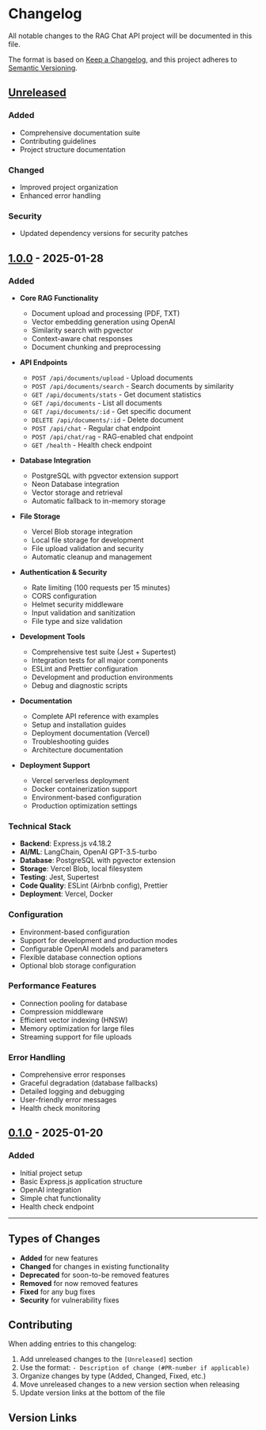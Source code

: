 # Changelog

All notable changes to the RAG Chat API project will be documented in this file.

The format is based on [Keep a Changelog](https://keepachangelog.com/en/1.0.0/),
and this project adheres to [Semantic Versioning](https://semver.org/spec/v2.0.0.html).

## [Unreleased]

### Added

- Comprehensive documentation suite
- Contributing guidelines
- Project structure documentation

### Changed

- Improved project organization
- Enhanced error handling

### Security

- Updated dependency versions for security patches

## [1.0.0] - 2025-01-28

### Added

- **Core RAG Functionality**

  - Document upload and processing (PDF, TXT)
  - Vector embedding generation using OpenAI
  - Similarity search with pgvector
  - Context-aware chat responses
  - Document chunking and preprocessing

- **API Endpoints**

  - `POST /api/documents/upload` - Upload documents
  - `POST /api/documents/search` - Search documents by similarity
  - `GET /api/documents/stats` - Get document statistics
  - `GET /api/documents` - List all documents
  - `GET /api/documents/:id` - Get specific document
  - `DELETE /api/documents/:id` - Delete document
  - `POST /api/chat` - Regular chat endpoint
  - `POST /api/chat/rag` - RAG-enabled chat endpoint
  - `GET /health` - Health check endpoint

- **Database Integration**

  - PostgreSQL with pgvector extension support
  - Neon Database integration
  - Vector storage and retrieval
  - Automatic fallback to in-memory storage

- **File Storage**

  - Vercel Blob storage integration
  - Local file storage for development
  - File upload validation and security
  - Automatic cleanup and management

- **Authentication & Security**

  - Rate limiting (100 requests per 15 minutes)
  - CORS configuration
  - Helmet security middleware
  - Input validation and sanitization
  - File type and size validation

- **Development Tools**

  - Comprehensive test suite (Jest + Supertest)
  - Integration tests for all major components
  - ESLint and Prettier configuration
  - Development and production environments
  - Debug and diagnostic scripts

- **Documentation**

  - Complete API reference with examples
  - Setup and installation guides
  - Deployment documentation (Vercel)
  - Troubleshooting guides
  - Architecture documentation

- **Deployment Support**
  - Vercel serverless deployment
  - Docker containerization support
  - Environment-based configuration
  - Production optimization settings

### Technical Stack

- **Backend**: Express.js v4.18.2
- **AI/ML**: LangChain, OpenAI GPT-3.5-turbo
- **Database**: PostgreSQL with pgvector extension
- **Storage**: Vercel Blob, local filesystem
- **Testing**: Jest, Supertest
- **Code Quality**: ESLint (Airbnb config), Prettier
- **Deployment**: Vercel, Docker

### Configuration

- Environment-based configuration
- Support for development and production modes
- Configurable OpenAI models and parameters
- Flexible database connection options
- Optional blob storage configuration

### Performance Features

- Connection pooling for database
- Compression middleware
- Efficient vector indexing (HNSW)
- Memory optimization for large files
- Streaming support for file uploads

### Error Handling

- Comprehensive error responses
- Graceful degradation (database fallbacks)
- Detailed logging and debugging
- User-friendly error messages
- Health check monitoring

## [0.1.0] - 2025-01-20

### Added

- Initial project setup
- Basic Express.js application structure
- OpenAI integration
- Simple chat functionality
- Health check endpoint

---

## Types of Changes

- **Added** for new features
- **Changed** for changes in existing functionality
- **Deprecated** for soon-to-be removed features
- **Removed** for now removed features
- **Fixed** for any bug fixes
- **Security** for vulnerability fixes

## Contributing

When adding entries to this changelog:

1. Add unreleased changes to the `[Unreleased]` section
2. Use the format: `- Description of change (#PR-number if applicable)`
3. Organize changes by type (Added, Changed, Fixed, etc.)
4. Move unreleased changes to a new version section when releasing
5. Update version links at the bottom of the file

## Version Links

[Unreleased]: https://github.com/your-username/rag-chat-api/compare/v1.0.0...HEAD
[1.0.0]: https://github.com/your-username/rag-chat-api/releases/tag/v1.0.0
[0.1.0]: https://github.com/your-username/rag-chat-api/releases/tag/v0.1.0
